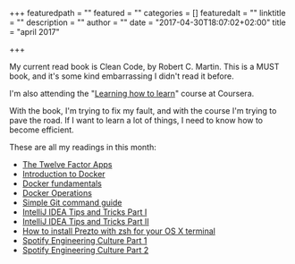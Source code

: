 +++
featuredpath = ""
featured = ""
categories = []
featuredalt = ""
linktitle = ""
description = ""
author = ""
date = "2017-04-30T18:07:02+02:00"
title = "april 2017"

+++

My current read book is Clean Code, by Robert C. Martin. This is a MUST book, and it's some kind embarrassing I didn't read it before. 

I'm also attending the "[Learning how to learn](https://www.coursera.org/learn/aprendiendo-a-aprender/home/welcome)" course at Coursera.

With the book, I'm trying to fix my fault, and with the course I'm trying to pave the road. If I want to learn a lot of things, I need to know how to become efficient.

These are all my readings in this month:

- [The Twelve Factor Apps](https://12factor.net/)
- [Introduction to Docker](https://training.docker.com/introduction-to-docker)
- [Docker fundamentals](https://training.docker.com/docker-fundamentals)
- [Docker Operations](https://training.docker.com/docker-operations)
- [Simple Git command guide](http://rogerdudler.github.io/git-guide/)
- [IntelliJ IDEA Tips and Tricks Part I](https://www.youtube.com/watch?v=KsVWdGOnHZU)
- [IntelliJ IDEA Tips and Tricks Part II](https://www.youtube.com/watch?v=EvXpgL2iho4)
- [How to install Prezto with zsh for your OS X terminal](https://codurance.com/2015/03/16/installing-zprezto-a-quick-guide/)
- [Spotify Engineering Culture Part 1](https://labs.spotify.com/2014/03/27/spotify-engineering-culture-part-1/)
- [Spotify Engineering Culture Part 2](https://labs.spotify.com/2014/09/20/spotify-engineering-culture-part-2/)

